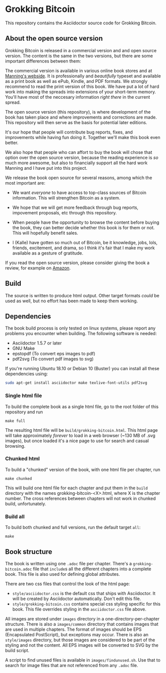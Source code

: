 # Grokking Bitcoin

This repository contains the Asciidoctor source code for Grokking
Bitcoin.

## About the open source version

Grokking Bitcoin is released in a commercial version and and open
source version. The content is the same in the two versions, but there
are some important differences between them:

The commercial version is available in various online book stores and
at
[Manning's webside](https://www.manning.com/books/grokking-bitcoin). It
is professionally and _beautifully_ typeset and available as a print
book as well as ePub, Kindle, and PDF formats. We strongly recommend
to read the print version of this book. We have put a lot of hard work
into making the spreads into extensions of your short-term
memory. You'll have most of the neccesary information _right there_ in
the current spread.

The open source version (this repository), is where development of the
book has taken place and where improvements and corrections are
made. This repository will then serve as the basis for potential later
editions.

It's our hope that people will contribute bug reports, fixes, and
improvements while having fun doing it. Together we'll make this book
even better.

We also hope that people who can affort to buy the book will chose
that option over the open source version, because the reading
experience is _so_ much more awesome, but also to financially support
all the hard work Manning and I have put into this project.

We release the book open source for several reasons, among which the
most important are:

* We want _everyone_ to have access to top-class sources of Bitcoin
  information. This will strengthen Bitcoin as a system.
  
* We hope that we will get more feedback through bug reports,
  impovement proposals, etc through this repository.

* When people have the opportunity to browse the content before buying
  the book, they can better decide whether this book is for them or
  not. This will hopefully benefit sales.
  
* I (Kalle) have gotten so much out of Bitcoin, be it knowledge, jobs,
  lols, friends, excitement, and drama, so I think it's fair that I
  make my work available as a gesture of gratitude.
 
If you read the open source version, please consider giving the book a
review, for example on
[Amazon](https://www.amazon.com/Grokking-Bitcoin-Kalle-Rosenbaum/dp/1617294640).

## Build

The source is written to produce html output. Other target formats
*could* be used as well, but no effort has been made to keep them
working.

## Dependencies

The book build process is only tested on linux systems, please report
any problems you encounter when building. The following software is
needed:

* Asciidoctor 1.5.7 or later
* GNU Make
* epstopdf (To convert eps images to pdf)
* pdf2svg (To convert pdf images to svg)

If you're running Ubuntu 18.10 or Debian 10 (Buster) you can install
all these dependencies using:

```bash
sudo apt-get install asciidoctor make texlive-font-utils pdf2svg
```

### Single html file

To build the complete book as a single html file, go to the root
folder of this repository and run

```shell
make full
```

The resulting html file will be `build/grokking-bitcoin.html`. This
html page will take approximately _forever_ to load in a web browser
(~130 MB of .svg images), but once loaded it's a nice page to use for
search and casual browsing.

### Chunked html

To build a "chunked" version of the book, with one html file per
chapter, run

```shell
make chunked
```

This will build one html file for each chapter and put them in the
`build` directory with the names grokking-bitcoin-&lt;X>.html, where X
is the chapter number. The cross references between chapters will not
work in chunked build, unfortunately.

### Build all

To build both chunked and full versions, run the default target `all`:

```shell
make
```

## Book structure

The book is written using one `.adoc` file per chapter. There's a
`grokking-bitcoin.adoc` file that `include`s all the different
chapters into a complete book. This file is also used for defining
global attributes.

There are two css files that control the look of the html page:

* `style/asciidoctor.css` is the default css that ships with
  Asciidoctor. It will be created by Asciidoctor automatically. Don't
  edit this file.
* `style/grokking-bitcoin.css` contains special css styling specific
  for this book. This file overrides styling in the `asciidoctor.css`
  file above.

All images are stored under `images` directory in a
one-directory-per-chapter structure. There is also a `images/common`
directory that contains images that are used in multiple chapters. The
format of images should be EPS (Encapsulated PostScript), but
exceptions may occur. There is also an `style/images` directory, but
those images are considered to be part of the styling and not the
content. All EPS images will be converted to SVG by the build script.

A script to find unused files is available in
`images/findunused.sh`. Use that to search for image files that are
not referenced from any `.adoc` file.
